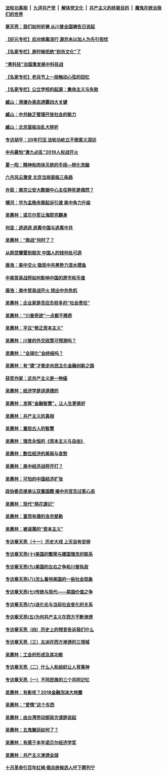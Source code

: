 ####  [法轮功真相](../../../../basic/blob/master/README.md?t=06261402) &nbsp;|&nbsp; [九评共产党](../../../../9ping.md/blob/master/README.md?t=06261402) &nbsp;|&nbsp; [解体党文化](../../../../jtdwh.md/blob/master/README.md?t=06261402)  &nbsp;|&nbsp; [共产主义的终极目的](../../../../gczydzjmd.md/blob/master/README.md?t=06261402) &nbsp;|&nbsp; [魔鬼在统治我们的世界](../../../../mgztzwmdsj.md/blob/master/README.md?t=06261402) 

#### [章天亮：我们如何祈祷 从川普全国祷告日说起](../pages/nsc423/n11944627.md?t=06261402) 

#### [【纪元专栏】应对病毒流行 渥京未以加人为先引担忧](../pages/nsc423/n11875714.md?t=06261402) 

#### [【名家专栏】是时候拒绝“封杀文化”了](../pages/nsc423/n11814093.md?t=06261402) 

#### [“黑科技”治国激发美中科技战](../pages/nsc423/n11638056.md?t=06261402) 

#### [【名家专栏】老兵节上一段触动心弦的回忆](../pages/nsc423/n11646016.md?t=06261402) 

#### [【名家专栏】公立学校的起源：集体主义与失败](../pages/nsc423/n11601833.md?t=06261402) 

#### [臧山：港澳办表态透露四大关键](../pages/nsc423/n11421628.md?t=06261402) 

#### [臧山：中共缺乏管理开放社会的能力](../pages/nsc423/n11407457.md?t=06261402) 

#### [臧山：北京面临治乱大转折](../pages/nsc423/n11406895.md?t=06261402) 

#### [专访胡平：20年打压 法轮功屹立不倒意义深远](../pages/nsc423/n11398800.md?t=06261402) 

#### [中共最怕“逢九必乱”2019人权战开火](../pages/nsc423/n11385248.md?t=06261402) 

#### [夏一阳：精神和肉体灭绝的手段—转化洗脑](../pages/nsc423/n11368250.md?t=06261402) 

#### [六月风云激变 北京当局面临三条路](../pages/nsc423/n11313668.md?t=06261402) 

#### [许茹：南京公安大数据中心主任猝死是偶然？](../pages/nsc423/n11064744.md?t=06261402) 

#### [横河：华为孟晚舟案起诉引渡 美中角力升级](../pages/nsc423/n11027230.md?t=06261402) 

#### [吴惠林：诺贝尔奖让海耶克翻身](../pages/nsc423/n10890049.md?t=06261402) 

#### [何坚：逃逃逃 逃离中国与逃离中共](../pages/nsc423/n10592891.md?t=06261402) 

#### [吴惠林：“商战”何时了？](../pages/nsc423/n10573558.md?t=06261402) 

#### [从网贷爆雷到股灾 中国人的钱何处可逃](../pages/nsc423/n10572800.md?t=06261402) 

#### [唐浩：美中交火 隐现中共黑势力混水摸鱼](../pages/nsc423/n10544040.md?t=06261402) 

#### [中美贸易战将如何影响中国的房市和币值](../pages/nsc423/n10543697.md?t=06261402) 

#### [唐浩：美中贸易战开火 烧出中共危机](../pages/nsc423/n10540126.md?t=06261402) 

#### [吴惠林：企业家是否应负较多的“社会责任”](../pages/nsc423/n10535022.md?t=06261402) 

#### [吴惠林：“川普奇迹”一点都不稀奇](../pages/nsc423/n10512808.md?t=06261402) 

#### [吴惠林：平议“修正资本主义”](../pages/nsc423/n10495724.md?t=06261402) 

#### [吴惠林：川普的外交政策可预测吗？](../pages/nsc423/n10462387.md?t=06261402) 

#### [吴惠林：“全球化”会终结吗？](../pages/nsc423/n10452838.md?t=06261402) 

#### [吴惠林：有“德”才能走向民主化金融创新之路](../pages/nsc423/n10432292.md?t=06261402) 

#### [获奖作家：这共产主义是一种癌](../pages/nsc423/n10431541.md?t=06261402) 

#### [吴惠林：经济学是讲道德的](../pages/nsc423/n10398014.md?t=06261402) 

#### [吴惠林：发挥“金融智慧”，让人生更美好](../pages/nsc423/n10375019.md?t=06261402) 

#### [吴惠林：共产主义的真相](../pages/nsc423/n10351394.md?t=06261402) 

#### [吴惠林：重拾古人的智慧](../pages/nsc423/n10337691.md?t=06261402) 

#### [吴惠林：理念永恒的《资本主义与自由》](../pages/nsc423/n10316274.md?t=06261402) 

#### [吴惠林：数位经济的美丽与哀愁](../pages/nsc423/n10292946.md?t=06261402) 

#### [吴惠林：美中经济战将开打？](../pages/nsc423/n10258825.md?t=06261402) 

#### [吴惠林：可怕的中国经济扩张](../pages/nsc423/n10219147.md?t=06261402) 

#### [政协委员提承认双重国籍 揭中共官员过客心态](../pages/nsc423/n10208809.md?t=06261402) 

#### [吴惠林：现代“桃花源记”](../pages/nsc423/n10185234.md?t=06261402) 

#### [吴惠林：富而有德的洛克斐勒](../pages/nsc423/n10142264.md?t=06261402) 

#### [吴惠林：被诬蔑的“资本主义”](../pages/nsc423/n10124816.md?t=06261402) 

#### [专访章天亮（十一）历史大戏 上天自有安排](../pages/nsc423/n10094905.md?t=06261402) 

#### [专访章天亮(十)美国的繁荣与建国理念的联系](../pages/nsc423/n10094899.md?t=06261402) 

#### [专访章天亮(九)美国的左右之争和川普执政](../pages/nsc423/n10094889.md?t=06261402) 

#### [专访章天亮(八)怎么看待美国的一些社会现象](../pages/nsc423/n10094857.md?t=06261402) 

#### [专访章天亮(七)传统与现代——美国价值之争](../pages/nsc423/n10093140.md?t=06261402) 

#### [专访章天亮(六)进化论与当前社会变化的关系](../pages/nsc423/n10092036.md?t=06261402) 

#### [专访章天亮(五)为何共产主义在西方不断渗透](../pages/nsc423/n10083620.md?t=06261402) 

#### [专访章天亮（四）历史上的预言告诉我们什么](../pages/nsc423/n10083606.md?t=06261402) 

#### [专访章天亮（三）左派在西方渗透的三领域](../pages/nsc423/n10081115.md?t=06261402) 

#### [吴惠林：工会的形成及其功能](../pages/nsc423/n10080633.md?t=06261402) 

#### [专访章天亮（二）什么人和组织让人背离神](../pages/nsc423/n10076637.md?t=06261402) 

#### [专访章天亮（一）不同民族的三个共同记忆](../pages/nsc423/n10074188.md?t=06261402) 

#### [吴惠林：有影呒？2018金融泡沫大地震](../pages/nsc423/n10040534.md?t=06261402) 

#### [吴惠林：“爱情”这个东西](../pages/nsc423/n10019423.md?t=06261402) 

#### [吴惠林：由台湾劳动部政次请辞说起](../pages/nsc423/n9979679.md?t=06261402) 

#### [吴惠林：五鬼搬运如何了？](../pages/nsc423/n9925338.md?t=06261402) 

#### [吴惠林：有感于本年诺贝尔经济学奖](../pages/nsc423/n9871883.md?t=06261402) 

#### [吴惠林：共产主义渗透全球](../pages/nsc423/n9812748.md?t=06261402) 

#### [十月革命引百年红祸 俄总统候选人吁下葬列宁](../pages/nsc423/n9810182.md?t=06261402) 

